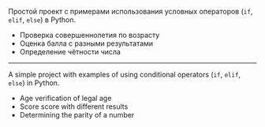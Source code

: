Простой проект с примерами использования условных операторов (`if`, `elif`, `else`) в Python.

- Проверка совершеннолетия по возрасту  
- Оценка балла с разными результатами  
- Определение чётности числа
---------------------
A simple project with examples of using conditional operators (`if`, `elif`, `else`) in Python.

- Age verification of legal age  
- Score score with different results  
- Determining the parity of a number
